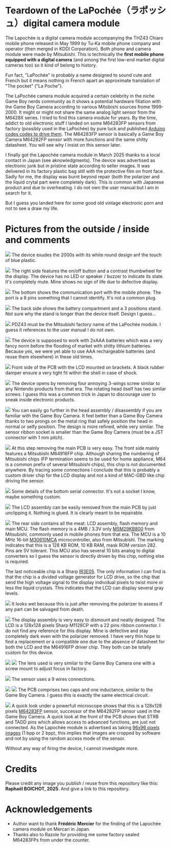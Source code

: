 # Teardown of the LaPochée（ラポッシュ）digital camera module

The Lapochée is a digital camera module accompanying the THZ43 Chiaro mobile phone released in May 1999 by Tu-Ka mobile phone company and operator (then merged in KDDI Corporation). Both phone and camera module were made by Mitsubishi. This is technically the **first mobile phone equipped with a digital camera** (and among the first low-end market digital cameras too) so it kind of belong to history.

Fun fact, "LaPochée" is probably a name designed to sound cute and French but it means nothing in French apart an approximate translation of "The pocket" ("La Poche").

The LaPochée camera module acquired a certain celebrity in the niche Game Boy nerds community as it shows a potential hardware filiation with the Game Boy Camera according to various Mitsibishi sources frome 1999-2000. It might or might not share the same analog light sensor from the M6428X series. I tried to find this camera module for years. By the time, addict to old electronic stuff I landed on some M64283FP sensors from factory (possibly used in the LaPochée) by pure luck and published [Arduino codes codes to drive them](https://github.com/Raphael-Boichot/Play-with-the-Mitsubishi-M64283FP-sensor). The M64283FP sensor is basically a Game Boy Camera M64282FP sensor with more functions and the same shitty datasheet. You will see why I insist on this sensor later.

I finally got the Lapochée camera module in March 2025 thanks to a local contact in Japan (see aknowledgments). The device was advertised as electronic junk but in pristine state according to seller images. It was delivered in its factory plastic bag still with the protective film on front face. Sadly for me, the display was burnt beyond repair (both the polarizer and the liquid crytal part were completely dark). This is common with Japanese product and due to overheating. I do not own the user manual but I am in search for it.

But I guess you landed here for some good old vintage electronic porn and not to see a draw my life.

# Pictures from the outside / inside and comments

![](/Pictures/Lapochée_2.JPG)
The device exudes the 2000s with its white round design anf the touch of blue plastic.

![](/Pictures/Lapochée_side.JPG)
The right side features the on/off button and a contrast thumbwheel for the display. The device has no LED or speaker / buzzer to indicate its state. It's completely mute. Mine shows no sign of life due to defective display.

![](/Pictures/Lapochée_bottom.JPG)
The bottom shows the communication port with the mobile phone. The port is a 8 pins something that I cannot identify. It's not a common plug.

![](/Pictures/Lapochée_rear_2.JPG)
The back side shows the battery compartment and a 3 positions stand. Not sure why the stand is longer than the device itself. Design I guess...

![](/Pictures/Lapochée_rear_open.JPG)
PDZ43 must be the Mitsubishi factory name of the LaPochée module. I guess it references to the user manual I do not own.

![](/Pictures/Lapochée_2xAAA_batteries.JPG)
The device is supposed to work with 2xAAA batteries which was a very fancy norm before the flooding of market with shitty lithium batteries. Because yes, we were yet able to use AAA rechargeable batteries (and reuse them elsewhere) in these old times.

![](/Pictures/Lapochée_main_board_with_LCD_mounted.JPG)
Front side of the PCB with the LCD mounted on brackets. A black rubber damper ensure a very tight fit within the shell in case of shock.

![](/Pictures/Lapochée_head_assembly_2.JPG)
The device opens by removing four annoying 3-wings screw similar to any Nintendo products from that era. The rotating head itself has two similar screws. I guess this was a common trick in Japan to discourage user to sneak inside electronic products.

![](/Pictures/Lapochée_empty_head_2.JPG)
You can easily go further in the head assembly / disassembly if you are familiar with the Game Boy Camera. It feel better than a Game Boy Camera thanks to two prongs on the metal ring that safely position the head in normal or selfy position. The design is more refined, while very similar. The sensor ribbon socket is smaller than the Game Boy Camera (must be a JST connector with 1 mm pitch).

![](/Pictures/Lapochée_PCB_front.JPG)
At this step removing the main PCB is very easy. The front side mainly features a Mitsubishi M64916FP chip. Although sharing the numbering of Mitsubishi chips (FP termination seems to be used for home appliance, M64 is a common prefix of several Mitsubishi chips), this chip is not documented anywhere. By tracing some connections I conclude that this is probably a custom driver chip for the LCD display and not a kind of MAC-GBD like chip driving the sensor.

![](/Pictures/Lapochée_serial_8_pins_connection.JPG)
Some details of the bottom serial connector. It's not a socket I know, maybe something custom.

![](/Pictures/Lapochée_main_board_with_LCD.JPG)
The LCD assembly can be easily removed from the main PCB by just unclipping it. Nothing is glued. It is clearly meant to be repairable.

![](/Pictures/Lapochée_PCB_rear.JPG)
The rear side contains all the meat: LCD assembly, flash memory and main MCU. The flash memory is a 4MB / 3.3V only [M5M29KB800](/Datasheets/Renesas_M5M29KB.PDF) from Mitsubishi, commonly used in mobile phones from that era. The MCU is a 10 MHz 16-bit [M30610MCA](/Datasheets/Renesas_M5M29KB.PDF) microcontroller, also from Mitsubishi. The marking indicates that this is a 128 KB ROM, 10 KB RAM, mask ROM version 282. Pins are 5V tolerant. This MCU also has several 10 bits analog to digital converters so I guess the sensor is directly driven by this chip, nothing else is required. 

The last noticeable chip is a Sharp [IR3E05](/Datasheets/Sharp_IR3E05.pdf). The only information I can find is that the chip is a divided voltage generator for LCD drive, so the chip that send the high voltage signal to the display individual pixels to twist more or less the liquid crystals. This indicates that the LCD can display several gray levels.

![](/Pictures/Lapochée_LCD_front_with_bracket_and_damper.JPG)
It looks wet because this is just after removing the polarizer to assess if any part can be salvaged from death.

![](/Pictures/Lapochée_LCD_rear.JPG)
The display assembly is very easy to dismount and neatly designed. The LCD is a 128x128 pixels Sharp M1128CP with a 22 pins ribbon connector. I do not find any reference for this display. Mine is defective and stay completely dark even with the polarizer removed. I have very thin hope to find a replacement or a compatible one due to the absence of datasheet for both the LCD and the M64916FP driver chip. They both can be totally custom for this device.

![](/Pictures/Lapochée_lens_front.JPG)
![](/Pictures/Lapochée_lens_rear.JPG)
The lens used is very similar to the Game Boy Camera one with a screw mount to adjust focus in factory.

![](/Pictures/Lapochée_sensor_PCB_ribbon.JPG)
The sensor uses a 9 wires connections. 

![](/Pictures/Lapochée_sensor_PCB_rear.JPG)
![](/Pictures/Lapochée_sensor_PCB_front.JPG)
The PCB comprises two caps and one inductance, similar to the Game Boy Camera. I guess this is exactly the same electrical circuit.

![](/Pictures/Lapochée_sensor_reference.png)
A quick look under a powerfull microscope shows that this is a 128x128 pixels [M64283FP](https://github.com/Raphael-Boichot/Play-with-the-Mitsubishi-M64283FP-sensor) sensor, successor of the M64282FP sensor used in the Game Boy Camera. A quick look at the front of the PCB shows that STRB and TADD pins which allows access to advanced functions, are just not connected. As the Lapochée module is advertised as taking [96x96 pixels images](https://pc.watch.impress.co.jp/docs/article/990413/tu_ka.htm) (1 bpp or 2 bpp), this implies that images are cropped by software and not by using the random access mode of the sensor.

Without any way of firing the device, I cannot investigate more.

# Credits
Please credit any image you publish / reuse from this repository like this: **Raphaël BOICHOT, 2025**. And give a link to this repository.

# Acknowledgements
- Author want to thank **Frédéric Mercier** for the finding of the Lapochée camera module on Mercari in Japan.
- Thanks also to Razole for providing me some factory sealed M64283FPs from under the counter.

